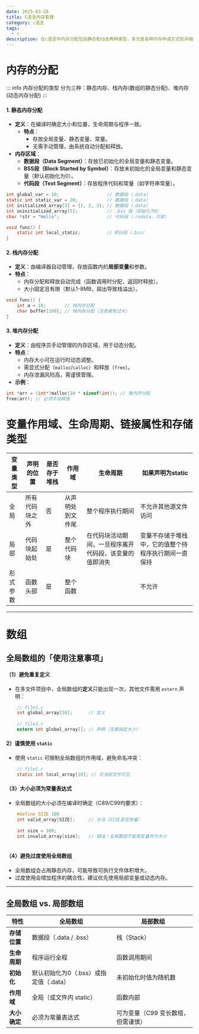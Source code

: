 ```yaml
---
date: 2025-03-28
title: C语言内存管理
category: c语言
tags:
  - c
description: 在c语言中内存分配包括静态和动态两种类型，本文是各种内存申请方式的详细介绍（DS）
---
```

# 内存的分配
::: info 内存分配的类型
分为三种：静态内存、栈内存(数组的静态分配)、堆内存(动态内存分配)
:::

#### **1. 静态内存分配**
- **定义**：在编译时确定大小和位置，生命周期与程序一致。
    - **特点**：
        - 存放全局变量、静态变量、常量。
        - 无需手动管理，由系统自动分配和释放。
- **内存区域**：
    - **数据段（Data Segment）**：存放已初始化的全局变量和静态变量。
	- **BSS段（Block Started by Symbol）**：存放未初始化的全局变量和静态变量（默认初始化为0）。
    - **代码段（Text Segment）**：存放程序代码和常量（如字符串常量）。

```c
int global_var = 10;                  // 数据段（.data）
static int static_var = 20;           // 数据段（.data）
int initialized_array[3] = {1, 2, 3}; // 数据段（.data）
int uninitialized_array[5];           // .bss 段（初始化为0）
char *str = "Hello";                  // 代码段（.rodata，只读）

void func() {
    static int local_static;          // BSS段（.bss）
}
```

#### **2. 栈内存分配**

- **定义**：由编译器自动管理，存放函数内的**局部变量**和参数。
- **特点**：
    - 内存分配和释放自动完成（函数调用时分配，返回时释放）。
    - 大小固定且有限（默认1-8MB，超出导致栈溢出）。
    
```c
void func() {
    int a = 10;       // 栈内存分配
    char buffer[100]; // 栈内存分配（注意避免过大）
}
```

#### **3. 堆内存分配**

- **定义**：由程序员手动管理的内存区域，用于动态分配。    
- **特点**：    
    - 内存大小可在运行时动态调整。        
    - 需显式分配（`malloc`/`calloc`）和释放（`free`）。        
    - 内存泄漏风险高，需谨慎管理。        
- **示例**：
    
```c
int *arr = (int*)malloc(10 * sizeof(int)); // 堆内存分配
free(arr); // 必须手动释放
```

# 变量作用域、生命周期、链接属性和存储类型

| 变量类型 | 声明的位置   | 是否存于堆栈 | 作用域      | 生命周期                        | 如果声明为static                |
| ---- | ------- | ------ | -------- | --------------------------- | -------------------------- |
| 全局   | 所有代码块之外 | 否      | 从声明处到文件尾 | 整个程序执行期间                    | 不允许其他源文件访问                 |
| 局部   | 代码块起始处  | 是      | 整个代码块    | 在代码块活动期间，一旦程序离开代码段，该变量的值即消失 | 变量不存储于堆栈中，它的值整个持程序执行期间一直保持 |
| 形式参数 | 函数头部    | 是      | 整个函数     |                             | 不允许                        |

---

# 数组
## 全局数组的「使用注意事项」

#### **（1）避免重复定义**

- 在多文件项目中，全局数组的**定义**只能出现一次，其他文件需用 `extern` 声明：
```c
	// file1.c
    int global_array[10];      // 定义
    
    // file2.c
    extern int global_array[]; // 声明（无需指定大小）
```

#### **2）谨慎使用 `static`**

- 使用 `static` 可限制全局数组的作用域，避免命名冲突：
```c
    // file1.c
    static int local_array[10]; // 仅当前文件可见
```

#### **（3）大小必须为常量表达式**

- 全局数组的大小必须在编译时确定（C89/C99均要求）：
```c
	#define SIZE 100
    int valid_array[SIZE];     // 合法（SIZE是宏常量）
    
    int size = 100;
    int invalid_array[size];   // 错误！全局数组不能用变量作为大小
    
```
  
#### **（4）避免过度使用全局数组**
- 全局数组会占用静态内存，可能导致可执行文件体积增大。
- 过度使用会增加程序的耦合性，建议优先使用局部变量或动态内存。

---

## 全局数组 vs. 局部数组

|**特性**|**全局数组**|**局部数组**|
|---|---|---|
|**存储位置**|数据段（.data / .bss）|栈（Stack）|
|**生命周期**|程序运行全程|函数调用期间|
|**初始化**|默认初始化为0（.bss）或指定值（.data）|未初始化时值为随机数|
|**作用域**|全局（或文件内 static）|函数内部|
|**大小确定**|必须为常量表达式|可为变量（C99 变长数组，但需谨慎）|
